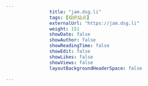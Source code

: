 ---
                title: "jam.dsg.li"
                tags: [组织站点]
                externalUrl: "https://jam.dsg.li"
                weight: 151
                showDate: false
                showAuthor: false
                showReadingTime: false
                showEdit: false
                showLikes: false
                showViews: false
                layoutBackgroundHeaderSpace: false
                ---

